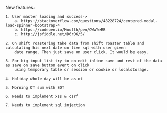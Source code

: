 New features:

    1. User master loading and success->
        a. https://stackoverflow.com/questions/48228724/centered-modal-load-spinner-bootstrap-4
        b. https://codepen.io/Moofth/pen/QWwYeRB
        c. http://jsfiddle.net/D6rD6/5/
        
    2. On shift roastering take data from shift roaster table and calculating his next date on live sql with user given 
        date range. Then just save on user click. It would be easy.
        
    3. For big input list try to on edit inline save and rest of the data as save on save button event on click
        using temporary table or session or cookie or localstorage.
    
    4. Holiday whole day will be as ot

    5. Morning OT sum with EOT

    6. Needs to implement xss & csrf 

    7. Needs to implement sql injection
             
